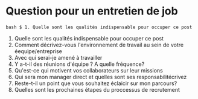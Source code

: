 # Question pour un entretien de job

``
bash $ 1. Quelle sont les qualités indispensable pour occuper ce post
``

1. Quelle sont les qualités indispensable pour occuper ce post
2. Comment décrivez-vous l'environnement de travail au sein de votre éequipe/entreprise
3. Avec qui serai-je amené à travailler
4. Y a-t-il des réunions d'équipe ? A quelle fréquence?
5. Qu'est-ce qui motivent vos collaborateurs sur leur missions
6. Qui sera mon manager direct et quelles sont ses responsabilitécrivez
7. Reste-t-il un point que vous souhaitez éclaicir sur mon parcours?
8. Quelles sont les prochaines étapes du proccessus de recrutement 
